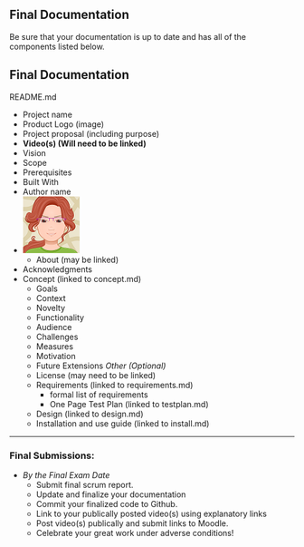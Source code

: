## Final Documentation

Be sure that your documentation is up to date and has all of the components listed below.

## Final Documentation

README.md
- Project name
- Product Logo (image)
- Project proposal (including purpose)
- **Video(s) (Will need to be linked)**
- Vision
- Scope
- Prerequisites
- Built With
- Author name
- ![Jan Avatar](jp-avatar-sm.png)
  - About (may be linked)
- Acknowledgments
- Concept (linked to concept.md)
    - Goals
    - Context
    - Novelty
    - Functionality
    - Audience
    - Challenges
    - Measures
    - Motivation
    - Future Extensions
         *Other (Optional)*
  - License (may need to be linked)
  - Requirements (linked to requirements.md)
    - formal list of requirements
    - One Page Test Plan (linked to testplan.md)
  - Design (linked to design.md)
  - Installation and use guide (linked to install.md)

---

### Final Submissions:
- *By the Final Exam Date*
  - Submit final scrum report.
  - Update and finalize your documentation
  - Commit your finalized code to Github.
  - Link to your publically posted video(s) using explanatory links
  - Post video(s) publically and submit links to Moodle.
  - Celebrate your great work under adverse conditions!
